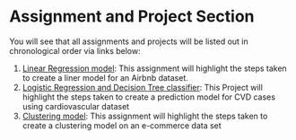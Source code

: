# Assignment and Project Section

You will see that all assignments and projects will be listed out in chronological order via links below:

1. <a href=https://github.com/marcusw0602/DATA_602_Intro_DataAnalysis_and_Machine_Learning/tree/master/Assignments&Projects/Linear%20Regression%20Model>Linear Regression model</a>: This assignment will highlight the steps taken to create a liner model for an Airbnb dataset. 
2. <a href=https://github.com/marcusw0602/DATA_602_Intro_DataAnalysis_and_Machine_Learning/tree/master/Assignments%26Projects/Logistic-Decision-Tree> Logistic Regression and Decision Tree classifier</a>: This Project will highlight the steps taken to create a prediction model for CVD cases using cardiovascular dataset
3. <a href=https://github.com/marcusw0602/DataAnalysis-and-Machine-Learning/tree/master/Assignments%26Projects/Clustering>Clustering model</a>: This assignment will highlight the steps taken to create a clustering model on an e-commerce data set
